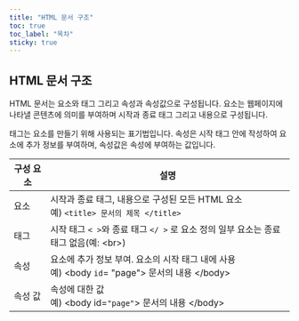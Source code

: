 ```yaml
---
title: "HTML 문서 구조"
toc: true
toc_label: "목차"
sticky: true
---
```


## HTML 문서 구조

HTML 문서는 요소와 태그 그리고 속성과 속성값으로 구성됩니다. 요소는 웹페이지에 나타낼 콘텐츠에 의미를 부여하며 시작과 종료 태그 그리고 내용으로 구성됩니다. 

태그는 요소를 만들기 위해 사용되는 표기법입니다. 속성은 시작 태그 안에 작성하여 요소에 추가 정보를 부여하며, 속성값은 속성에 부여하는 값입니다. 

| 구성 요소 | 설명                                                         |
| --------- | ------------------------------------------------------------ |
| 요소      | 시작과 종료 태그, 내용으로 구성된 모든 HTML 요소<br />예) `<title> 문서의 제목 </title>` |
| 태그      | 시작 태그 `< >`와 종료 태그 `</ >` 로 요소 정의 일부 요소는 종료 태그 없음(예: \<br>) |
| 속성      | 요소에 추가 정보 부여. 요소의 시작 태그 내에 사용<br />예) \<body `id`= "page"> 문서의 내용 \</body> |
| 속성 값   | 속성에 대한 값<br />예) \<body id=`"page"`> 문서의 내용 \</body> |

